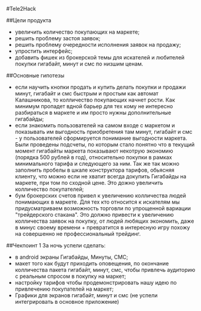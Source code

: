 #Tele2Hack

##Цели продукта
- увеличить количество покупающих на маркете;
- решить проблему застоя заявок;
- решить проблему очередности исполнения заявок на продажу;
- упростить интерфейс;
- добавить фишек из брокерской темы для искателей и любителей покупки гигабайт, минут и смс по низшим ценам.

##Основные гипотезы
- если научить кнопки продать и купить делать покупки и продажи минут, гигабайт и смс быстрым и простым как автомат Калашникова, то колличество покупающих начнет рости. Как минимум пропадет вдной барьер для тех кому не интересно разбираться в маркете и им просто нужны дополнительные гигабайды;
- если знакомить пользователей на самом входе с маркетом и показывать им выгодность приобретения там минут, гигабайт и смс - у пользователей сформируется понимание выгодности маркета. Были проведены подсчеты, по которым стало понятно что в текущий момент гигабайты маркета показывают некотрую экономию (порядка 500 рублей в год), относительно покупки в рамках минимального тарифа и следующего за ним. Так же так можно заполнить пробелы в шкале конструктора тарифов, обьясняя клиенту, что можно если не хватит всегда докупить Гигабайды на маркете, при том по сходной цене. Это дожно увеличить колличество покупателей;
- бум брокерских счетов привел к увеличению колличества людей понимающих в маркете. Для тех кто относится к искателям мы придусматриваем возможность торговли по упрощенной вариации "трейдерского стакана". Это должно привести к увеличению колличества заявок на покупку, от людей любящих экономить, даже в минус своему времени + превратится в интересную игру похожу на совершенно не профессиональный трейдинг.


##Чекпоинт 1
За ночь успели сделать:
- в android экраны Гигабайды, Минуты, СМС;
- макет того как будут приходить оповещения, по окончание колличества пакета гигабайт, минут, смс, чтобы привлечь аудиторию с реальным спросом в покупку на маркет;
- настройку тарифов чтобы продемонстрировать нашу идею по привлечению покупателей на маркет;
- Графики для экранов гигабайт, минут и смс (не успели интегрировать в основное приложение)
